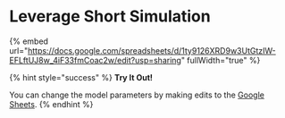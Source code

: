 # Leverage Short Simulation

{% embed url="https://docs.google.com/spreadsheets/d/1ty9126XRD9w3UtGtzIW-EFLftUJ8w_4iF33fmCoac2w/edit?usp=sharing" fullWidth="true" %}

{% hint style="success" %}
**Try It Out!**

You can change the model parameters by making edits to the [Google Sheets](https://docs.google.com/spreadsheets/d/1a7ChR5DjqDwr0ktqIdRPmGYGIv2hlLWDDHKg1OYNPsE/edit?usp=sharing).
{% endhint %}
